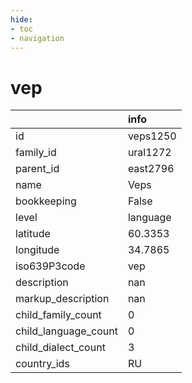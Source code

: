 ```yaml
---
hide:
- toc
- navigation
---
```

# vep
|                      | info     |
|:---------------------|:---------|
| id                   | veps1250 |
| family_id            | ural1272 |
| parent_id            | east2796 |
| name                 | Veps     |
| bookkeeping          | False    |
| level                | language |
| latitude             | 60.3353  |
| longitude            | 34.7865  |
| iso639P3code         | vep      |
| description          | nan      |
| markup_description   | nan      |
| child_family_count   | 0        |
| child_language_count | 0        |
| child_dialect_count  | 3        |
| country_ids          | RU       |